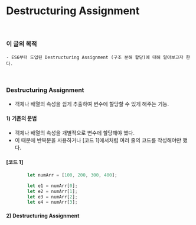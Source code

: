 # Destructuring Assignment
<br/>

### 이 글의 목적
    - ES6부터 도입된 Destructuring Assignment (구조 분해 할당)에 대해 알아보고자 한다.
<br/>

### Destructuring Assignment
- 객체나 배열의 속성을 쉽게 추출하여 변수에 할당할 수 있게 해주는 기능.
#### 1) 기존의 문법
- 객체나 배열의 속성을 개별적으로 변수에 할당해야 했다.
- 이 때문에 반복문을 사용하거나 [코드 1]에서처럼 여러 줄의 코드를 작성해야만 했다.
#### [코드 1]
```javascript
        let numArr = [100, 200, 300, 400];

        let e1 = numArr[0];
        let e2 = numArr[1];
        let e3 = numArr[2];
        let e4 = numArr[3];
```
#### 2) Destructuring Assignment

